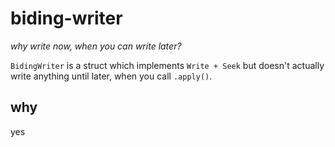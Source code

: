 # biding-writer

*why write now, when you can write later?*

`BidingWriter` is a struct which implements `Write + Seek` but doesn't actually write anything until later, when you call `.apply()`.

## why

yes